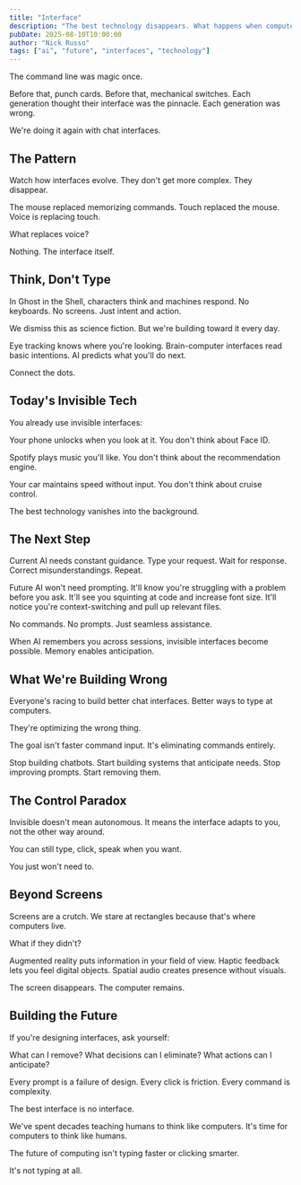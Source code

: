 ```yaml
---
title: "Interface"
description: "The best technology disappears. What happens when computers do too?"
pubDate: 2025-08-10T10:00:00
author: "Nick Russo"
tags: ["ai", "future", "interfaces", "technology"]
---
```


The command line was magic once.

Before that, punch cards. Before that, mechanical switches. Each generation thought their interface was the pinnacle. Each generation was wrong.

We're doing it again with chat interfaces.

## The Pattern

Watch how interfaces evolve. They don't get more complex. They disappear.

The mouse replaced memorizing commands. Touch replaced the mouse. Voice is replacing touch.

What replaces voice?

Nothing. The interface itself.

## Think, Don't Type

In Ghost in the Shell, characters think and machines respond. No keyboards. No screens. Just intent and action.

We dismiss this as science fiction. But we're building toward it every day.

Eye tracking knows where you're looking. Brain-computer interfaces read basic intentions. AI predicts what you'll do next.

Connect the dots.

## Today's Invisible Tech

You already use invisible interfaces:

Your phone unlocks when you look at it. You don't think about Face ID.

Spotify plays music you'll like. You don't think about the recommendation engine.

Your car maintains speed without input. You don't think about cruise control.

The best technology vanishes into the background.

## The Next Step

Current AI needs constant guidance. Type your request. Wait for response. Correct misunderstandings. Repeat.

Future AI won't need prompting. It'll know you're struggling with a problem before you ask. It'll see you squinting at code and increase font size. It'll notice you're context-switching and pull up relevant files.

No commands. No prompts. Just seamless assistance.

When AI remembers you across sessions, invisible interfaces become possible. Memory enables anticipation.

## What We're Building Wrong

Everyone's racing to build better chat interfaces. Better ways to type at computers.

They're optimizing the wrong thing.

The goal isn't faster command input. It's eliminating commands entirely.

Stop building chatbots. Start building systems that anticipate needs. Stop improving prompts. Start removing them.

## The Control Paradox

Invisible doesn't mean autonomous. It means the interface adapts to you, not the other way around.

You can still type, click, speak when you want.

You just won't need to.

## Beyond Screens

Screens are a crutch. We stare at rectangles because that's where computers live.

What if they didn't?

Augmented reality puts information in your field of view. Haptic feedback lets you feel digital objects. Spatial audio creates presence without visuals.

The screen disappears. The computer remains.

## Building the Future

If you're designing interfaces, ask yourself:

What can I remove?
What decisions can I eliminate?
What actions can I anticipate?

Every prompt is a failure of design. Every click is friction. Every command is complexity.

The best interface is no interface.

We've spent decades teaching humans to think like computers. It's time for computers to think like humans.

The future of computing isn't typing faster or clicking smarter.

It's not typing at all.